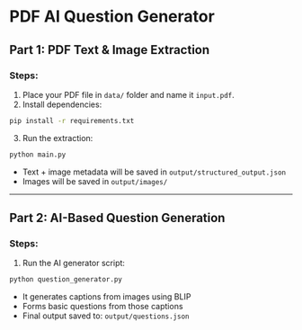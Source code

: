 # PDF AI Question Generator

## Part 1: PDF Text & Image Extraction

### Steps:
1. Place your PDF file in `data/` folder and name it `input.pdf`.
2. Install dependencies:
```bash
pip install -r requirements.txt
```
3. Run the extraction:
```bash
python main.py
```

- Text + image metadata will be saved in `output/structured_output.json`
- Images will be saved in `output/images/`

---

## Part 2: AI-Based Question Generation

### Steps:
1. Run the AI generator script:
```bash
python question_generator.py
```

- It generates captions from images using BLIP
- Forms basic questions from those captions
- Final output saved to: `output/questions.json`
